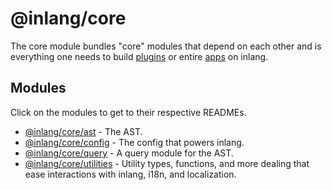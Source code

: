 # @inlang/core

The core module bundles "core" modules that depend on each other and is everything one needs to build [plugins](https://inlang.com/documentation/plugins) or entire [apps](https://inlang.com/documentation/build-on-inlang) on inlang.

## Modules

Click on the modules to get to their respective READMEs.

- [@inlang/core/ast](https://github.com/inlang/inlang/tree/main/source-code/core/src/ast/) - The AST.
- [@inlang/core/config](https://github.com/inlang/inlang/tree/main/source-code/core/src/config/) - The config that powers inlang.
- [@inlang/core/query](https://github.com/inlang/inlang/tree/main/source-code/core/src/query/) - A query module for the AST.
- [@inlang/core/utilities](https://github.com/inlang/inlang/tree/main/source-code/core/src/utilities/) - Utility types, functions, and more dealing that ease interactions with inlang, i18n, and localization.
